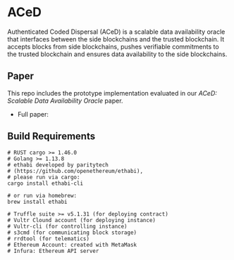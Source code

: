 # ACeD
Authenticated Coded Dispersal (ACeD) is a scalable data availability oracle that interfaces between the side blockchains and the trusted blockchain. It accepts blocks from side blockchains, pushes verifiable commitments to the trusted blockchain and ensures data availability to the side blockchains.

## Paper
This repo includes the prototype implementation evaluated in our *ACeD: Scalable Data Availability Oracle* paper. 

* Full paper: 

## Build Requirements

```
# RUST cargo >= 1.46.0 
# Golang >= 1.13.8
# ethabi developed by paritytech 
# (https://github.com/openethereum/ethabi), 
# please run via cargo:  
cargo install ethabi-cli 

# or run via homebrew:
brew install ethabi  

# Truffle suite >= v5.1.31 (for deploying contract)
# Vultr Clound account (for deploying instance)
# Vultr-cli (for controlling instance)
# s3cmd (for communicating block storage)
# rrdtool (for telematics)
# Ethereum Account: created with MetaMask
# Infura: Ethereum API server
```

